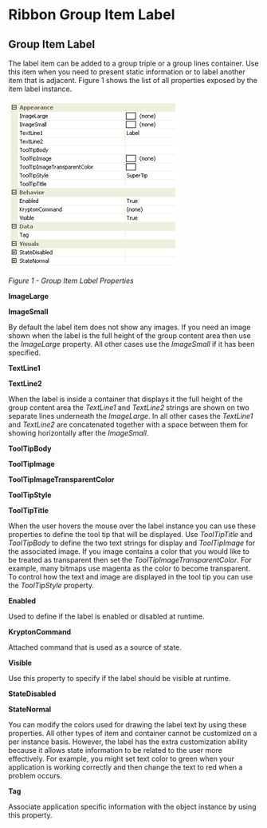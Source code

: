 # Ribbon Group Item Label

## Group Item Label

The label item can be added to a group triple or a group lines container. Use this item when you need to present static information or to label another item that is adjacent. Figure 1 shows the list of all properties exposed by the item label instance.

![](RibbonLabelProps.png)

*Figure 1 - Group Item Label Properties*

**ImageLarge**

**ImageSmall**

By default the label item does not show any images. If you need an image shown when the label is the full height of the group content area then use the *ImageLarge* property. All other cases use the *ImageSmall* if it has been specified.

**TextLine1**

**TextLine2**

When the label is inside a container that displays it the full height of the group content area the *TextLine1* and *TextLine2* strings are shown on two separate lines underneath the *ImageLarge*. In all other cases the *TextLine1* and *TextLine2* are concatenated together with a space between them for showing horizontally after the *ImageSmall*.

**ToolTipBody**

**ToolTipImage**

**ToolTipImageTransparentColor**

**ToolTipStyle**

**ToolTipTitle**

When the user hovers the mouse over the label instance you can use these properties to define the tool tip that will be displayed. Use *ToolTipTitle* and *ToolTipBody* to define the two text strings for display and *ToolTipImage* for the associated image. If you image contains a color that you would like to be treated as transparent then set the *ToolTipImageTransparentColor*. For example, many bitmaps use magenta as the color to become transparent. To control how the text and image are displayed in the tool tip you can use the *ToolTipStyle* property.

**Enabled**

Used to define if the label is enabled or disabled at runtime.

**KryptonCommand**

Attached command that is used as a source of state.

**Visible**

Use this property to specify if the label should be visible at runtime.

**StateDisabled**

**StateNormal**

You can modify the colors used for drawing the label text by using these properties. All other types of item and container cannot be customized on a per instance basis. However, the label has the extra customization ability because it allows state information to be related to the user more effectively. For example, you might set text color to green when your application is working correctly and then change the text to red when a problem occurs.

**Tag**

Associate application specific information with the object instance by using this property.

